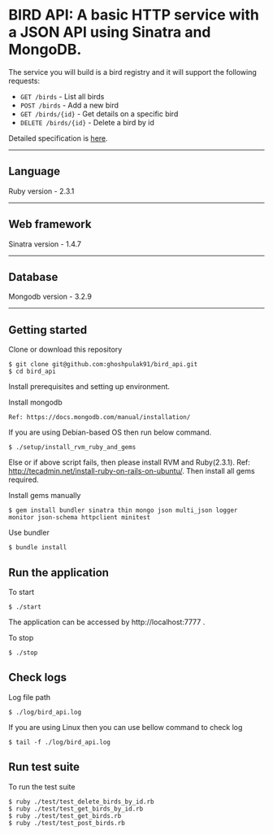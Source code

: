 # BIRD API: A basic HTTP service with a JSON API using Sinatra and MongoDB. 

The service you will build is a bird registry and it will support the following requests:

 - `GET /birds` - List all birds
 - `POST /birds` - Add a new bird
 - `GET /birds/{id}` - Get details on a specific bird
 - `DELETE /birds/{id}` - Delete a bird by id

Detailed specification is [here](https://gist.github.com/sebdah/265f4255cb302c80abd4).

------

## Language 

Ruby version - 2.3.1

------

## Web framework 

Sinatra version - 1.4.7 

------

## Database 

Mongodb version - 3.2.9 

------

## Getting started

Clone or download this repository

~~~
$ git clone git@github.com:ghoshpulak91/bird_api.git
$ cd bird_api
~~~

Install prerequisites and setting up environment.

Install mongodb

~~~
Ref: https://docs.mongodb.com/manual/installation/
~~~

If you are using Debian-based OS then run below command.

~~~
$ ./setup/install_rvm_ruby_and_gems
~~~

Else or if above script fails, then please install RVM and Ruby(2.3.1). Ref: http://tecadmin.net/install-ruby-on-rails-on-ubuntu/. Then install all gems required.

Install gems manually 

~~~ 
$ gem install bundler sinatra thin mongo json multi_json logger monitor json-schema httpclient minitest 
~~~

Use bundler 

~~~
$ bundle install
~~~

## Run the application 

To start 

~~~
$ ./start 
~~~

The application can be accessed by http://localhost:7777 . 

To stop 

~~~
$ ./stop 
~~~

## Check logs 

Log file path  

~~~
$ ./log/bird_api.log 
~~~

If you are using Linux then you can use bellow command to check log  

~~~
$ tail -f ./log/bird_api.log
~~~

## Run test suite 

To run the test suite 

~~~
$ ruby ./test/test_delete_birds_by_id.rb 
$ ruby ./test/test_get_birds_by_id.rb
$ ruby ./test/test_get_birds.rb
$ ruby ./test/test_post_birds.rb
~~~ 
